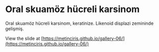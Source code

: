 
# Oral skuamöz hücreli karsinom

Oral skuamöz hücreli karsinom, keratinize. Likenoid displazi zemininde gelişmiş.

View the slide at [https://metinciris.github.io/gallery-06/](https://metinciris.github.io/gallery-06/)
